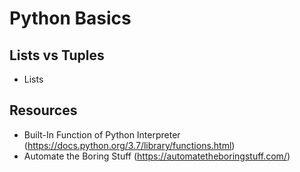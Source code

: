 # Python Basics #

## Lists vs Tuples
 - Lists 


 ## Resources
 - Built-In Function of Python Interpreter (https://docs.python.org/3.7/library/functions.html)
 - Automate the Boring Stuff (https://automatetheboringstuff.com/)